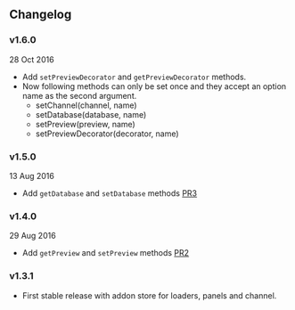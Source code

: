 ## Changelog

### v1.6.0
28 Oct 2016

* Add `setPreviewDecorator` and `getPreviewDecorator` methods.
* Now following methods can only be set once and they accept an option name as the second argument.
  * setChannel(channel, name)
  * setDatabase(database, name)
  * setPreview(preview, name)
  * setPreviewDecorator(decorator, name)

### v1.5.0
13 Aug 2016

* Add `getDatabase` and `setDatabase` methods [PR3](https://github.com/kadirahq/storybook-addons/pull/3)

### v1.4.0
29 Aug 2016

* Add `getPreview` and `setPreview` methods [PR2](https://github.com/kadirahq/storybook-addons/pull/2)

### v1.3.1

* First stable release with addon store for loaders, panels and channel.
